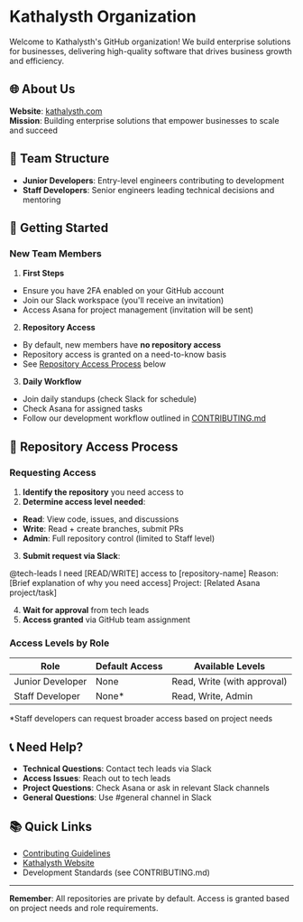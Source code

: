 # Kathalysth Organization

Welcome to Kathalysth's GitHub organization! We build enterprise solutions for businesses, delivering high-quality software that drives business growth and efficiency.

## 🌐 About Us

**Website**: [kathalysth.com](https://kathalysth.com)  
**Mission**: Building enterprise solutions that empower businesses to scale and succeed

## 👥 Team Structure

- **Junior Developers**: Entry-level engineers contributing to development
- **Staff Developers**: Senior engineers leading technical decisions and mentoring

## 🚀 Getting Started

### New Team Members

1. **First Steps**
  - Ensure you have 2FA enabled on your GitHub account
  - Join our Slack workspace (you'll receive an invitation)
  - Access Asana for project management (invitation will be sent)

2. **Repository Access**
  - By default, new members have **no repository access**
  - Repository access is granted on a need-to-know basis
  - See [Repository Access Process](#repository-access-process) below

3. **Daily Workflow**
  - Join daily standups (check Slack for schedule)
  - Check Asana for assigned tasks
  - Follow our development workflow outlined in [CONTRIBUTING.md](./CONTRIBUTING.md)

## 🔐 Repository Access Process

### Requesting Access

1. **Identify the repository** you need access to
2. **Determine access level needed**:
  - **Read**: View code, issues, and discussions
  - **Write**: Read + create branches, submit PRs
  - **Admin**: Full repository control (limited to Staff level)

3. **Submit request via Slack**:

@tech-leads I need [READ/WRITE] access to [repository-name]
Reason: [Brief explanation of why you need access]
Project: [Related Asana project/task]

4. **Wait for approval** from tech leads
5. **Access granted** via GitHub team assignment

### Access Levels by Role

| Role | Default Access | Available Levels |
|------|----------------|------------------|
| Junior Developer | None | Read, Write (with approval) |
| Staff Developer | None* | Read, Write, Admin |

*Staff developers can request broader access based on project needs

## 📞 Need Help?

- **Technical Questions**: Contact tech leads via Slack
- **Access Issues**: Reach out to tech leads
- **Project Questions**: Check Asana or ask in relevant Slack channels
- **General Questions**: Use #general channel in Slack

## 📚 Quick Links

- [Contributing Guidelines](./CONTRIBUTING.md)
- [Kathalysth Website](https://kathalysth.com)
- Development Standards (see CONTRIBUTING.md)

---

**Remember**: All repositories are private by default. Access is granted based on project needs and role requirements.
